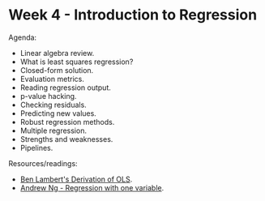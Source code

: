 # Week 4 - Introduction to Regression

Agenda:
- Linear algebra review. 
- What is least squares regression?  
- Closed-form solution.  
- Evaluation metrics.  
- Reading regression output.  
- p-value hacking.  
- Checking residuals.  
- Predicting new values.  
- Robust regression methods.  
- Multiple regression. 
- Strengths and weaknesses.  
- Pipelines.  

Resources/readings:
- [Ben Lambert's Derivation of OLS](https://www.youtube.com/watch?v=fb1CNQT-3Pg). 
- [Andrew Ng - Regression with one variable](https://www.youtube.com/watch?v=kHwlB_j7Hkc). 
